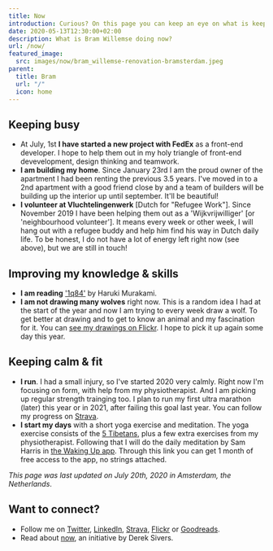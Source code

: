 ```yaml
---
title: Now
introduction: Curious? On this page you can keep an eye on what is keeping me busy right now.
date: 2020-05-13T12:30:00+02:00
description: What is Bram Willemse doing now?
url: /now/
featured_image:
  src: images/now/bram_willemse-renovation-bramsterdam.jpeg
parent:
  title: Bram
  url: "/"
  icon: home
---
```


## Keeping busy
- At July, 1st **I have started a new project with FedEx** as a front-end developer. I hope to help them out in my holy triangle of front-end devevelopment, design thinking and teamwork.
- **I am building my home**. Since January 23rd I am the proud  owner of the apartment I had been renting the previous 3.5 years. I've moved in to a 2nd apartment with a good friend close by and a team of builders will be building up the interior up until september. It'll be beautiful!
- **I volunteer at Vluchtelingenwerk** [Dutch for "Refugee Work"]. Since November 2019 I have been helping them out as a 'Wijkvrijwilliger' [or 'neighbourhood volunteer']. It means every week or other week, I will hang out with a refugee buddy and help him find his way in Dutch daily life. To be honest, I do not have a lot of energy left right now (see above), but we are still in touch!

## Improving my knowledge & skills
- **I am reading** ['1q84'](https://www.goodreads.com/book/show/10164959-no-angel "Check out the book '1q84' on GoodReads") by Haruki Murakami.
- **I am not drawing many wolves** right now. This is a random idea I had at the start of the year and now I am trying to every week draw a wolf. To get better at drawing and to get to know an animal and my fascination for it. You can [see my drawings on Flickr](https://www.flickr.com/photos/bramwillemse/albums/72157713134882542). I hope to pick it up again some day this year.

## Keeping calm & fit
- **I run**. I had a small injury, so I've started 2020 very calmly. Right now I'm focusing on form, with help from my physiotherapist. And I am picking up regular strength trainging too. I plan to run my first ultra marathon (later) this year or in 2021, after failing this goal last year. You can follow my progress on [Strava](https://strava.com/athletes/bramwillemse "Follow my training progress on Strava").
- **I start my days** with a short yoga exercise and meditation. The yoga exercise consists of the [5 Tibetans](https://en.wikipedia.org/wiki/Five_Tibetan_Rites "Read more about the Five Tibetan Rites on Wikipedia"), plus a few extra exercises from my physiotherapist. Following that I will do the daily meditation by Sam Harris in [the Waking Up app](https://share.wakingup.com/2abce0e26219 "Check out the Waking Up app"). Through this link you can get 1 month of free access to the app, no strings attached.

*This page was last updated on <time datetime="2020-07-20 21:44">July 20th, 2020</time> in Amsterdam, the Netherlands*.

## Want to connect?

- Follow me on [Twitter](https://twitter.com/bramwillemse "Follow or contact me on Twitter"), [LinkedIn](https://linkedin.com/in/bramwillemse "Check out my profile and CV on LinkedIn"), [Strava](https://strava.com/athletes/bramwillemse "Follow my training progress on Strava"), [Flickr](https://flickr.com/bramwillemse "Explore my photos on Flickr") or [Goodreads](https://www.goodreads.com/bramwillemse "See what I read on my GoodReads profile").
- Read about <a href="https://nownownow.com/about">now</a>, an initiative by Derek Sivers.

